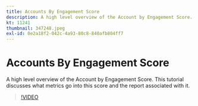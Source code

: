 ```yaml
---
title: Accounts By Engagement Score
description: A high level overview of the Account by Engagement Score.  This tutorial discusses what metrics go into this score and the report associated with it.
kt: 11241
thumbnail: 347248.jpeg
exl-id: 0e2a18f2-042c-4a93-80c8-840afb804ff7
---
```

# Accounts By Engagement Score

A high level overview of the Account by Engagement Score.  This tutorial discusses what metrics go into this score and the report associated with it.

>[!VIDEO](https://video.tv.adobe.com/v/347248/?quality=12&learn=on)
